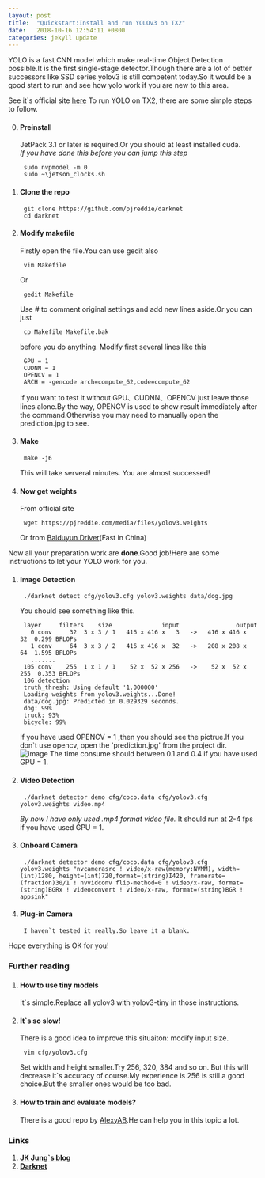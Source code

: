 ```yaml
---
layout: post
title:  "Quickstart:Install and run YOLOv3 on TX2"
date:   2018-10-16 12:54:11 +0800
categories: jekyll update
---
```

YOLO is a fast CNN model which make real-time Object Detection possible.It is the first single-stage detector.Though there are a lot of better successors like SSD series yolov3 is still competent today.So it would be a good start to run and see how yolo work if you are new to this area.<br>

See it`s official site [here](https://pjreddie.com/darknet/yolo/) 
To run YOLO on TX2, there are some simple steps to follow.<br>

0. #### Preinstall <br>
    JetPack 3.1 or later is required.Or you should at least installed cuda.<br>
    *If you have done this before you can jump this step*<br>
        
        sudo nvpmodel -m 0
        sudo ~\jetson_clocks.sh
    
1. #### Clone the repo
    
        git clone https://github.com/pjreddie/darknet
        cd darknet

2. #### Modify makefile<br>
    Firstly open the file.You can use gedit also
  
        vim Makefile
    Or
    
        gedit Makefile        
    Use # to comment original settings and add new lines aside.Or you can just 
  
        cp Makefile Makefile.bak
    
    before you do anything. 
    Modify first several lines like this
    
        GPU = 1
        CUDNN = 1
        OPENCV = 1
        ARCH = -gencode arch=compute_62,code=compute_62
    
    If you want to test it without GPU、CUDNN、OPENCV just leave those lines alone.By the way, OPENCV is used to
    show result immediately after the command.Otherwise you may need to manually open the prediction.jpg to see.
    
3. #### Make

        make -j6
        
    This will take serveral minutes.
    You are almost successed!

4. #### Now get weights
    From official site 
        
        wget https://pjreddie.com/media/files/yolov3.weights
    
    Or from [Baiduyun Driver](https://pan.baidu.com/s/1ZxJgjWrq7RCaGif8NvVrJg)(Fast in China)


Now all your preparation work are **done**.Good job!Here are some instructions to let your YOLO work for you.

1. #### Image Detection

        ./darknet detect cfg/yolov3.cfg yolov3.weights data/dog.jpg
     
     You should see something like this.

        layer     filters    size              input                output
          0 conv     32  3 x 3 / 1   416 x 416 x   3   ->   416 x 416 x  32  0.299 BFLOPs
          1 conv     64  3 x 3 / 2   416 x 416 x  32   ->   208 x 208 x  64  1.595 BFLOPs
          .......
        105 conv    255  1 x 1 / 1    52 x  52 x 256   ->    52 x  52 x 255  0.353 BFLOPs
        106 detection
        truth_thresh: Using default '1.000000'
        Loading weights from yolov3.weights...Done!
        data/dog.jpg: Predicted in 0.029329 seconds.
        dog: 99%
        truck: 93%
        bicycle: 99%

    If you have used OPENCV = 1 ,then you should see the pictrue.If you don`t use opencv,
    open the 'prediction.jpg' from the project dir.<br>
    ![image](https://pjreddie.com/media/image/Screen_Shot_2018-03-24_at_10.48.42_PM.png)
    The time consume should between 0.1 and 0.4 if you have used GPU = 1.

2. #### Video Detection
    
        ./darknet detector demo cfg/coco.data cfg/yolov3.cfg yolov3.weights video.mp4
    *By now I have only used .mp4 format video file.*
    It should run at 2-4 fps if you have used GPU = 1.
3. #### Onboard Camera 
    
        ./darknet detector demo cfg/coco.data cfg/yolov3.cfg yolov3.weights "nvcamerasrc ! video/x-raw(memory:NVMM), width=(int)1280, height=(int)720,format=(string)I420, framerate=(fraction)30/1 ! nvvidconv flip-method=0 ! video/x-raw, format=(string)BGRx ! videoconvert ! video/x-raw, format=(string)BGR ! appsink"
4. #### Plug-in Camera
    
        I haven`t tested it really.So leave it a blank.

Hope everything is OK for you!

### Further reading
1. #### How to use tiny models<br>
  
  
    It\`s simple.Replace all yolov3 with yolov3-tiny in those instructions.
2. #### It\`s so slow!<br>
  
  
    There is a good idea to improve this situaiton: modify input size.
        
        vim cfg/yolov3.cfg
    Set width and height smaller.Try 256, 320, 384 and so on. But this will decrease it\`s accuracy of course.My experience 
    is 256 is still a good choice.But the smaller ones would be too bad. 

3. #### How to train and evaluate models?


    There is a good repo by [AlexyAB](https://github.com/AlexeyAB/darknet).He can help you in this topic a lot.
   
### Links 
1. [**JK Jung\`s blog**](https://jkjung-avt.github.io/) 
2. [**Darknet**](https://pjreddie.com)

